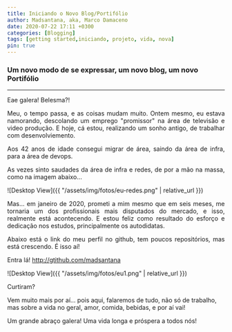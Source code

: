 ```yaml
---
title: Iniciando o Novo Blog/Portifólio
author: Madsantana, aka, Marco Damaceno
date: 2020-07-22 17:11 +0300
categories: [Blogging]
tags: [getting started,iniciando, projeto, vida, nova]
pin: true
---
```


### Um novo modo de se expressar, um novo blog, um novo Portifólio
***
<div style="text-align: justify">
Eae galera! Belesma?!

Meu, o tempo passa, e as coisas mudam muito. Ontem mesmo, eu estava namorando, descolando um emprego "promissor" na área de televisão e video produção. E hoje, cá estou, realizando um sonho antigo, de trabalhar com desenvolviemento.

Aos 42 anos de idade consegui migrar de área, saindo da área de infra, para a área de devops.

As vezes sinto saudades da área de infra e redes, de por a mão na massa, como na imagem abaixo...
</div>

![Desktop View]({{ "/assets/img/fotos/eu-redes.png" | relative_url }})

<div style="text-align: justify"> 
Mas... em janeiro de 2020, prometi a mim mesmo que em seis meses, me tornaria um dos profissionais mais disputados
do mercado, e isso, realmente está acontecendo. E estou feliz como resultado do esforço e dedicação nos estudos,
principalmente os autodidatas.

Abaixo está o link do meu perfil no github, tem poucos repositórios, mas está crescendo. É isso aí!
</div>

Entra lá! <http://gtithub.com/madsantana>

![Desktop View]({{ "/assets/img/fotos/eu1.png" | relative_url }})

<div style="text-lign: justify">
Curtiram?

Vem muito mais por aí... pois aqui, falaremos de tudo, não só de trabalho, mas sobre a vida no geral, amor, comida,
bebidas, e por aí vai!

Um grande abraço galera! Uma vida longa e próspera a todos nós!
</div>
